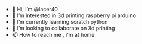 - 👋 Hi, I’m @lacer40
- 👀 I’m interested in 3d printing raspberry pi arduino
- 🌱 I’m currently learning scratch python
- 💞️ I’m looking to collaborate on 3d printing
- 📫 How to reach me , i'm at home

<!---
lacer40/lacer40 is a ✨ special ✨ repository because its `README.md` (this file) appears on your GitHub profile.
You can click the Preview link to take a look at your changes.
--->
